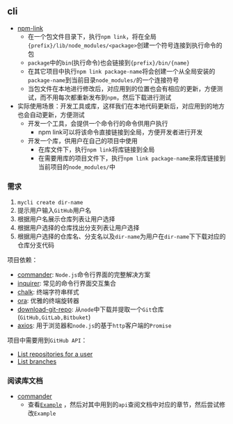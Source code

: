 ## cli

* [npm-link](https://docs.npmjs.com/cli/v6/commands/npm-link)
  * 在一个包文件目录下，执行`npm link`，将在全局`{prefix}/lib/node_modules/<package>`创建一个符号连接到执行命令的包
  * `package`中的`bin`(执行命令)也会链接到`{prefix}/bin/{name}`
  * 在其它项目中执行`npm link package-name`将会创建一个从全局安装的`package-name`到当前目录`node_modules/`的一个连接符号
  * 当包文件在本地进行修改后，对应用到的位置也会有相应的更新，方便测试，而不用每次都重新发布到`npm`，然后下载进行测试
* 实际使用场景：开发工具或库，这样我们在本地代码更新后，对应用到的地方也会自动更新，方便测试
  * 开发一个工具，会提供一个命令行的命令供用户执行
    * npm link可以将该命令直接链接到全局，方便开发者进行开发
  * 开发一个库，供用户在自己的项目中使用
    * 在库文件下，执行`npm link`将库链接到全局
    * 在需要用库的项目文件下，执行`npm link package-name`来将库链接到当前项目的`node_modules/`中

### 需求

1. `mycli create dir-name`
2. 提示用户输入`GitHub`用户名
3. 根据用户名展示仓库列表让用户选择
4. 根据用户选择的仓库找出分支列表让用户选择
5. 根据用户选择的仓库名、分支名以及`dir-name`为用户在`dir-name`下下载对应的仓库分支代码

项目依赖：

* [commander](https://github.com/tj/commander.js): `Node.js`命令行界面的完整解决方案
* [inquirer](https://github.com/SBoudrias/Inquirer.js/): 常见的命令行界面交互集合
* [chalk](https://github.com/chalk/chalk): 终端字符串样式
* [ora](https://github.com/sindresorhus/ora): 优雅的终端旋转器
* [download-git-repo](https://www.npmjs.com/package/download-git-repo): 从`node`中下载并提取一个`Git`仓库(`GitHub,GitLab,Bitbuket`)
* [axios](https://github.com/axios/axios): 用于浏览器和`node.js`的基于`http`客户端的`Promise`

项目中需要用到`GitHub API`：

* [List repositories for a user](https://docs.github.com/en/free-pro-team@latest/rest/reference/repos#list-repositories-for-a-user)
* [List branches](https://docs.github.com/en/free-pro-team@latest/rest/reference/repos#list-branches)

### 阅读库文档

* [commander](https://github.com/tj/commander.js)
  * 查看[`Example`](https://github.com/tj/commander.js#examples) ，然后对其中用到的`api`查阅文档中对应的章节，然后尝试修改`Example`
